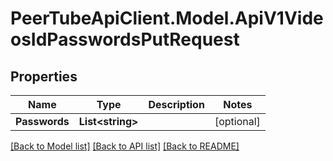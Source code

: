 # PeerTubeApiClient.Model.ApiV1VideosIdPasswordsPutRequest

## Properties

Name | Type | Description | Notes
------------ | ------------- | ------------- | -------------
**Passwords** | **List&lt;string&gt;** |  | [optional] 

[[Back to Model list]](../README.md#documentation-for-models) [[Back to API list]](../README.md#documentation-for-api-endpoints) [[Back to README]](../README.md)

